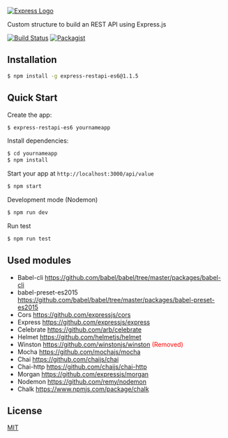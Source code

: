 [![Express Logo](https://image.ibb.co/hkTRKo/logo_express_restapi.png)](https://www.npmjs.com/package/express-restapi-es6)

Custom structure to build an REST API using Express.js

[![Build Status](https://travis-ci.org/jmbl1685/express-restapi-es6.svg?branch=master)](https://travis-ci.org/jmbl1685/express-restapi-es6)
[![Packagist](https://img.shields.io/packagist/l/doctrine/orm.svg)](https://github.com/jmbl1685/express-restapi-es6#readme)




## Installation

```sh
$ npm install -g express-restapi-es6@1.1.5
```

## Quick Start

Create the app:

```bash
$ express-restapi-es6 yournameapp
```

Install dependencies:

```bash
$ cd yournameapp
$ npm install
```

Start your app at `http://localhost:3000/api/value`

```bash
$ npm start
```
Development mode (Nodemon)
```bash
$ npm run dev
```
Run test
```bash
$ npm run test
```
## Used modules
* Babel-cli https://github.com/babel/babel/tree/master/packages/babel-cli
* babel-preset-es2015 https://github.com/babel/babel/tree/master/packages/babel-preset-es2015
* Cors https://github.com/expressjs/cors
* Express https://github.com/expressjs/express
* Celebrate https://github.com/arb/celebrate
* Helmet https://github.com/helmetjs/helmet
* Winston https://github.com/winstonjs/winston <label style="color: red">(Removed)</label>
* Mocha https://github.com/mochajs/mocha
* Chai https://github.com/chaijs/chai
* Chai-http https://github.com/chaijs/chai-http
* Morgan https://github.com/expressjs/morgan
* Nodemon https://github.com/remy/nodemon
* Chalk https://www.npmjs.com/package/chalk

## License

[MIT](https://github.com/angular/angular.js/blob/master/LICENSE)

